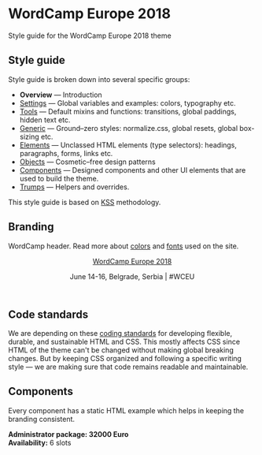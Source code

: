 # WordCamp Europe 2018

Style guide for the WordCamp Europe 2018 theme

## Style guide

Style guide is broken down into several specific groups:

* **Overview** — Introduction
* [Settings](section-1.html) — Global variables and examples: colors, typography etc.
* [Tools](section-2.html) — Default mixins and functions: transitions, global paddings, hidden text etc.
* [Generic](section-3.html) — Ground–zero styles: normalize.css, global resets, global box-sizing etc.
* [Elements](section-4.html) — Unclassed HTML elements (type selectors): headings, paragraphs, forms, links etc.
* [Objects](section-5.html) — Cosmetic–free design patterns
* [Components](section-6.html) — Designed components and other UI elements that are used to build the theme.
* [Trumps](section-7.html) — Helpers and overrides.

This style guide is based on [KSS](http://warpspire.com/kss/) methodology.

## Branding

WordCamp header. Read more about [colors](section-1.html#kssref-1-colors) and [fonts](section-1.html#kssref-1-typography) used on the site.

<header id="masthead" class="site-header" role="banner">
  <div class="site-branding">
    <p class="site-title"><a href="#" rel="home">WordCamp Europe 2018</a></p>
    <p class="site-description">June 14-16, Belgrade, Serbia | #WCEU</p>
  </div><!-- .site-branding -->
  <!-- #site-navigation -->
</header><!-- #masthead -->

## Code standards

We are depending on these [coding standards](http://codeguide.co/) for developing flexible, durable, and sustainable HTML and CSS. This mostly affects CSS since HTML of the theme can't be changed without making global breaking changes. But by keeping CSS organized and following a specific writing style — we are making sure that code remains readable and maintainable.

## Components

Every component has a static HTML example which helps in keeping the branding consistent.

<div class="message">
<p class="">
	<strong>Administrator package: 32000 Euro<br>
	</strong><strong>Availability:</strong> 6 slots
</p>
</div>